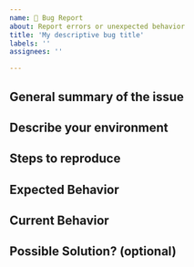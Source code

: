 ```yaml
---
name: 🐛 Bug Report
about: Report errors or unexpected behavior
title: 'My descriptive bug title'
labels: ''
assignees: ''

---
```


<!-- Thank you for using Pester and taking the time to report this issue!
Only Pester 4.10.x and 5.x.x are supported, try updating to the latest version to see if that solves your problem. See [Installation and update guide](https://pester.dev/docs/introduction/installation).

- Please update Pester and retest your code before submitting a bug report. See [Installation and update guide](https://pester.dev/docs/introduction/installation).
- Search for existing issues.
- Pester 5 introduced breaking changes and some features were removed or are not yet migrated. See [Breaking changes](https://github.com/pester/Pester#breaking-changes)
-->

## General summary of the issue


## Describe your environment
<!-- Please provide the output of this script:
(Invoke-WebRequest -Uri "https://git.io/JTinj" -UseBasicParsing).Content | Invoke-Expression

The script collects Operating System, Pester version and PowerShell version.
You can open the URL in a browser to view the code before running it. -->


## Steps to reproduce
<!-- Provide steps and/or sample code to reproduce the issue.
Try to make it as concise as possible, removing irrelevant steps/code and providing sample data where possible. This will enable us to help you faster.
Tip: Placing Powershell code in a codeblock like below makes it more readable.

```powershell
    #My code
```
-->


## Expected Behavior
<!-- A clear and concise description of what you expected to happen. -->


## Current Behavior
<!-- What happens instead of the expected behavior. -->


## Possible Solution? (optional)
<!-- Have a solution in mind? Please suggest it here. -->

